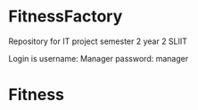 # FitnessFactory
Repository for IT project semester 2 year 2 SLIIT

Login is 
username: Manager
password: manager


# Fitness
